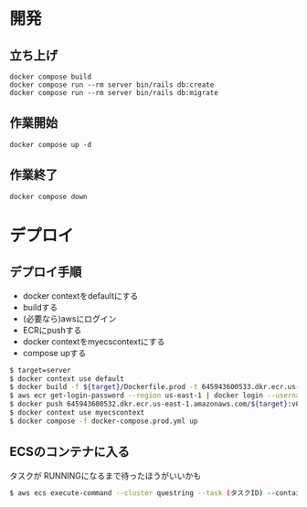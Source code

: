 # 開発

## 立ち上げ
```
docker compose build
docker compose run --rm server bin/rails db:create
docker compose run --rm server bin/rails db:migrate
```

## 作業開始
```
docker compose up -d
```

## 作業終了
```
docker compose down
```

# デプロイ

## デプロイ手順

- docker contextをdefaultにする
- buildする
- (必要なら)awsにログイン
- ECRにpushする
- docker contextをmyecscontextにする
- compose upする

```sh
$ target=server
$ docker context use default
$ docker build -f ${target}/Dockerfile.prod -t 645943600533.dkr.ecr.us-east-1.amazonaws.com/${target}:v0.1 ${target}
$ aws ecr get-login-password --region us-east-1 | docker login --username AWS --password-stdin 645943600532.dkr.ecr.us-east-1.amazonaws.com
$ docker push 645943600532.dkr.ecr.us-east-1.amazonaws.com/${target}:v0.1
$ docker context use myecscontext
$ docker compose -f docker-compose.prod.yml up
```

## ECSのコンテナに入る

タスクが RUNNINGになるまで待ったほうがいいかも

```sh
$ aws ecs execute-command --cluster questring --task (タスクID) --container server --interactive --command "bash"
```


